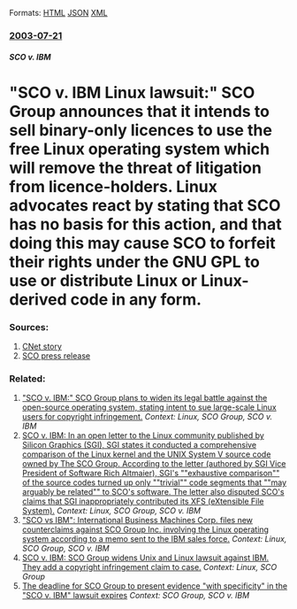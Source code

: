
Formats: [HTML](/news/2003/07/21/sco-v-ibm-linux-lawsuit-sco-group-announces-that-it-intends-to-sell-binary-only-licences-to-use-the-free-linux-operating-system-which-w.html)  [JSON](/news/2003/07/21/sco-v-ibm-linux-lawsuit-sco-group-announces-that-it-intends-to-sell-binary-only-licences-to-use-the-free-linux-operating-system-which-w.json)  [XML](/news/2003/07/21/sco-v-ibm-linux-lawsuit-sco-group-announces-that-it-intends-to-sell-binary-only-licences-to-use-the-free-linux-operating-system-which-w.xml)  

### [2003-07-21](/news/2003/07/21/index.md)

##### SCO v. IBM
#  "SCO v. IBM Linux lawsuit:" SCO Group announces that it intends to sell binary-only licences to use the free Linux operating system which will remove the threat of litigation from licence-holders. Linux advocates react by stating that SCO has no basis for this action, and that doing this may cause SCO to forfeit their rights under the GNU GPL to use or distribute Linux or Linux-derived code in any form. 




### Sources:

1. [CNet story](http://news.cnet.com/1601-2-1027557.html)
2. [SCO press release](http://biz.yahoo.com/prnews/030721/lam075_1.html)

### Related:

1. [ "SCO v. IBM:" SCO Group plans to widen its legal battle against the open-source operating system, stating intent to sue large-scale Linux users for copyright infringement.](/news/2003/11/18/sco-v-ibm-sco-group-plans-to-widen-its-legal-battle-against-the-open-source-operating-system-stating-intent-to-sue-large-scale-linux-u.md) _Context: Linux, SCO Group, SCO v. IBM_
2. [ SCO v. IBM: In an open letter to the Linux community published by Silicon Graphics (SGI), SGI states it conducted a comprehensive comparison of the Linux kernel and the UNIX System&nbsp;V source code owned by The SCO Group. According to the letter (authored by SGI Vice President of Software Rich Altmaier), SGI's ""exhaustive comparison"" of the source codes turned up only ""trivial"" code segments that ""may arguably be related"" to SCO's software. The letter also disputed SCO's claims that SGI inappropriately contributed its XFS (eXtensible File System).](/news/2003/10/6/sco-v-ibm-in-an-open-letter-to-the-linux-community-published-by-silicon-graphics-sgi-sgi-states-it-conducted-a-comprehensive-compariso.md) _Context: Linux, SCO Group, SCO v. IBM_
3. [ "SCO vs IBM": International Business Machines Corp. files new counterclaims against SCO Group Inc. involving the Linux operating system according to a memo sent to the IBM sales force.](/news/2003/09/26/sco-vs-ibm-international-business-machines-corp-files-new-counterclaims-against-sco-group-inc-involving-the-linux-operating-system-acc.md) _Context: Linux, SCO Group, SCO v. IBM_
4. [ SCO v. IBM: SCO Group widens Unix and Linux lawsuit against IBM. They add a copyright infringement claim to case.](/news/2004/02/5/sco-v-ibm-sco-group-widens-unix-and-linux-lawsuit-against-ibm-they-add-a-copyright-infringement-claim-to-case.md) _Context: Linux, SCO Group_
5. [ The deadline for SCO Group to present evidence "with specificity" in the "SCO v. IBM" lawsuit expires](/news/2004/01/12/the-deadline-for-sco-group-to-present-evidence-with-specificity-in-the-sco-v-ibm-lawsuit-expires.md) _Context: SCO Group, SCO v. IBM_
